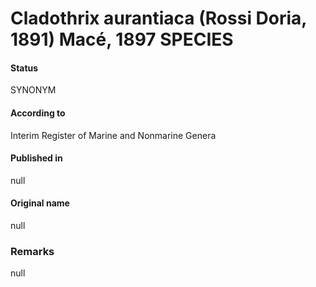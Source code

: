 Cladothrix aurantiaca (Rossi Doria, 1891) Macé, 1897 SPECIES
=======

#### Status
SYNONYM

#### According to
Interim Register of Marine and Nonmarine Genera

#### Published in
null

#### Original name
null

### Remarks
null